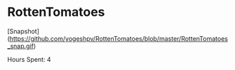 RottenTomatoes
==============

[Snapshot] (https://github.com/yogeshpv/RottenTomatoes/blob/master/RottenTomatoes_snap.gif)

Hours Spent: 4 
